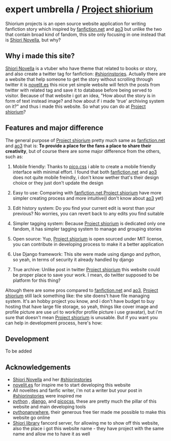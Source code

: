 # expert umbrella / [Project shiorium](https://shiorium.pythonanywhere.com/)

Shiorium projects is an open source website application for writing fanfiction story which inspired by [fanfiction.net](https://www.fanfiction.net/) and [ao3](https://archiveofourown.org) but unlike the two that contain broad kind of fandom, this site only focusing in one instead that is [Shiori Novella](https://twitter.com/shiorinovella), but why?

## Why i made this site?

[Shiori Novella](https://twitter.com/shiorinovella) is a vtuber who have theme that related to books or story, and also create a twitter tag for fanfiction: [#shiorinstories](https://twitter.com/hashtag/shiorinstories?src=hashtag_click). Actually there are a website that help someone to get the story without scrolling through twitter it is [novelit.es](https://novelit.es/) this nice yet simple website will fetch the posts from twitter with related tag and save it to database before being served to visitor. Because of that website i got an idea, "How about the story is in form of text instead image? and how about if i made 'true' archiving system on it?" and thus i made this website. So what you can do at [Project shiorium](https://shiorium.pythonanywhere.com/)?

## Features and major difference

The general purpose of [Project shiorium](https://shiorium.pythonanywhere.com/) pretty much same as [fanfiction.net](https://www.fanfiction.net/) and [ao3](https://archiveofourown.org) that is: **To provide a place for the fans a place to share their creativity**, but of course there are some major difference from the others, such as:

1. Mobile friendly: Thanks to [pico.css](https://v2.picocss.com/docs) i able to create a mobile friendly interface with minimal effort. I found that both [fanfiction.net](https://www.fanfiction.net/) and [ao3](https://archiveofourown.org) does not quite mobile freindly, i don't know wether that's their design choice or they just don't update the design

2. Easy to use: Comparing with  [fanfiction.net](https://www.fanfiction.net/),[Project shiorium](https://shiorium.pythonanywhere.com/) have more simpler creating process and more intuitive(I don't know about [ao3](https://archiveofourown.org)  yet)

3. Edit history system: Do you find your current edit is worst than your previous? No worries, you can revert back to any edits you find suitable

4. Simpler tagging system: Because [Project shiorium](https://shiorium.pythonanywhere.com/) is dedicated only one fandom, it has simpler tagging system to manage and grouping stories

5. Open source: Yup, [Project shiorium](https://shiorium.pythonanywhere.com/) is open sourced under MIT license, you can contribute in developing process to make it a better application 

6. Use Django framework: This site were made using django and python, so yeah, in terms of security it already handled by django

7. True archive: Unlike post in twitter [Project shiorium](https://shiorium.pythonanywhere.com/) this website could be proper place to save your work. I mean, do twitter supposed to be platform for this thing? 

Altough there are some pros compared to [fanfiction.net](https://www.fanfiction.net/) and [ao3](https://archiveofourown.org), [Project shiorium](https://shiorium.pythonanywhere.com/) still lack something like: the site doens't have file managing system. It's an hobby project you know, and i don't have budget to buy hosting that have large file storage, so yeah, things like cover image and profile picture are use url to work(for profile picture i use gravatar), but i'm sure that doesn't mean [Project shiorium](https://shiorium.pythonanywhere.com/) is unusable. But if you want you can help in development process, here's how:

## Development 

To be added

## Acknowledgements

- [Shiori Novella](https://www.youtube.com/@ShioriNovella) and her [#shiorinstories](https://twitter.com/hashtag/shiorinstories?src=hashtag_click) 
- [novelit.es](https://novelit.es/) for inspire me to start developing this website
- All novelites and fanfic writer, i'm not a writer but your post in [#shiorinstories](https://twitter.com/hashtag/shiorinstories?src=hashtag_click) were inspired me
- [python](https://www.python.org/) , [django](https://www.djangoproject.com), and [picocss](https://v2.picocss.com/docs), these are pretty much the pillar of this website and main developing tools
- [pythonanywhere](https://www.pythonanywhere.com), their generous free tier made me possible to make this website go online
- [Shiori library](https://discord.gg/shiori-library) fancord server, for allowing me to show off this website, also the place i got this website name - they have project with the same name and allow me to have it as well

